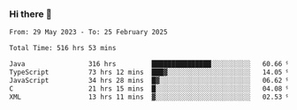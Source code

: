 ### Hi there 👋

<!--START_SECTION:waka-->

```txt
From: 29 May 2023 - To: 25 February 2025

Total Time: 516 hrs 53 mins

Java                316 hrs         ███████████████░░░░░░░░░░   60.66 %
TypeScript          73 hrs 12 mins  ███▓░░░░░░░░░░░░░░░░░░░░░   14.05 %
JavaScript          34 hrs 28 mins  █▓░░░░░░░░░░░░░░░░░░░░░░░   06.62 %
C                   21 hrs 15 mins  █░░░░░░░░░░░░░░░░░░░░░░░░   04.08 %
XML                 13 hrs 11 mins  ▓░░░░░░░░░░░░░░░░░░░░░░░░   02.53 %
```

<!--END_SECTION:waka-->
<!--
**the-beef-calculator/the-beef-calculator** is a ✨ _special_ ✨ repository because its `README.md` (this file) appears on your GitHub profile.

Here are some ideas to get you started:

- 🔭 I’m currently working on ...
- 🌱 I’m currently learning ...
- 👯 I’m looking to collaborate on ...
- 🤔 I’m looking for help with ...
- 💬 Ask me about ...
- 📫 How to reach me: ...
- 😄 Pronouns: ...
- ⚡ Fun fact: ...
-->
